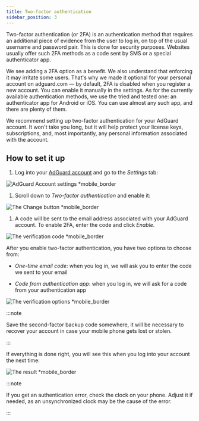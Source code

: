 ```yaml
---
title: Two-factor authentication
sidebar_position: 3
---
```


Two-factor authentication (or 2FA) is an authentication method that requires an additional piece of evidence from the user to log in, on top of the usual username and password pair. This is done for security purposes. Websites usually offer such 2FA methods as a code sent by SMS or a special authenticator app.

We see adding a 2FA option as a benefit. We also understand that enforcing it may irritate some users. That's why we made it optional for your personal account on adguard.com — by default, 2FA is disabled when you register a new account. You can enable it manually in the settings. As for the currently available authentication methods, we use the tried and tested one: an authenticator app for Android or iOS. You can use almost any such app, and there are plenty of them.

We recommend setting up two-factor authentication for your AdGuard account. It won't take you long, but it will help protect your license keys, subscriptions, and, most importantly, any personal information associated with the account.

## How to set it up

1. Log into your [AdGuard account](https://auth.adguard.com/login.html) and go to the *Settings* tab:

 ![AdGuard Account settings *mobile_border](https://cdn.adtidy.org/content/kb/ad_blocker/general/2fa_1.png)

1. Scroll down to *Two-factor authentication* and enable it:

 ![The Change button *mobile_border](https://cdn.adtidy.org/content/kb/ad_blocker/general/2fa_2.png)

1. A code will be sent to the email address associated with your AdGuard account. To enable 2FA, enter the code and click *Enable*.

 ![The verification code *mobile_border](https://cdn.adtidy.org/content/kb/ad_blocker/general/2fa_3.png?)

After you enable two-factor authentication, you have two options to choose from:

- *One-time email code*: when you log in, we will ask you to enter the code we sent to your email

- *Code from authentication app*: when you log in, we will ask for a code from your authentication app

![The verification options *mobile_border](https://cdn.adtidy.org/content/kb/ad_blocker/general/2fa_4.png)

:::note

Save the second-factor backup code somewhere, it will be necessary to recover your account in case your mobile phone gets lost or stolen.

:::

If everything is done right, you will see this when you log into your account the next time:

![The result *mobile_border](https://cdn.adtidy.org/content/kb/ad_blocker/general/2fa_success.png)

:::note

If you get an authentication error, check the clock on your phone. Adjust it if needed, as an unsynchronized clock may be the cause of the error.

:::
